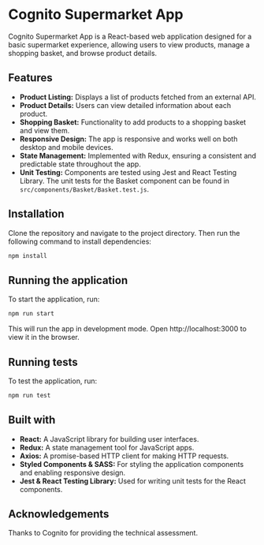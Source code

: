 # Cognito Supermarket App

Cognito Supermarket App is a React-based web application designed for a basic supermarket experience, allowing users to view products, manage a shopping basket, and browse product details.

## Features

- **Product Listing:** Displays a list of products fetched from an external API.
- **Product Details:** Users can view detailed information about each product.
- **Shopping Basket:** Functionality to add products to a shopping basket and view them.
- **Responsive Design:** The app is responsive and works well on both desktop and mobile devices.
- **State Management:** Implemented with Redux, ensuring a consistent and predictable state throughout the app.
- **Unit Testing:** Components are tested using Jest and React Testing Library. The unit tests for the Basket component can be found in `src/components/Basket/Basket.test.js`.

## Installation

Clone the repository and navigate to the project directory. Then run the following command to install dependencies:

```bash
npm install
```

## Running the application

To start the application, run:

```bash
npm run start
```

This will run the app in development mode. Open http://localhost:3000 to view it in the browser.

## Running tests

To test the application, run:

```bash
npm run test
```

## Built with

- **React:** A JavaScript library for building user interfaces.
- **Redux:** A state management tool for JavaScript apps.
- **Axios:** A promise-based HTTP client for making HTTP requests.
- **Styled Components & SASS:** For styling the application components and enabling responsive design.
- **Jest & React Testing Library:** Used for writing unit tests for the React components.

## Acknowledgements

Thanks to Cognito for providing the technical assessment.
